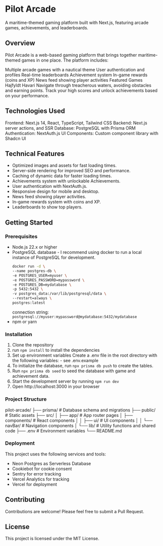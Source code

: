 # Pilot Arcade
A maritime-themed gaming platform built with Next.js, featuring arcade games, achievements, and leaderboards.

## Overview
Pilot Arcade is a web-based gaming platform that brings together maritime-themed games in one place. The platform includes:

Multiple arcade games with a nautical theme
User authentication and profiles
Real-time leaderboards
Achievement system
In-game rewards (coins and XP)
News feed showing player activities
Featured Games
Hajfyldt Havari
Navigate through treacherous waters, avoiding obstacles and earning points. Track your high scores and unlock achievements based on your performance.

## Technologies Used
Frontend: Next.js 14, React, TypeScript, Tailwind CSS
Backend: Next.js server actions, and SSR
Database: PostgreSQL with Prisma ORM
Authentication: NextAuth.js
UI Components: Custom component library with Shadcn UI

## Technical Features
* Optimized images and assets for fast loading times.
* Server-side rendering for improved SEO and performance.
* Caching of dynamic data for faster loading times.
* Achievements system with unlockable Achievements.
* User authentication with NextAuth.js.
* Responsive design for mobile and desktop.
* News feed showing player activities.
* In-game rewards system with coins and XP.
* Leaderboards to show top players.

## Getting Started
### Prerequisites
* Node.js 22.x or higher
* PostgreSQL database - I recommend using docker to run a local instance of PostgreSQL for development.
    ```sh
    docker run -d \
    --name postgres-db \
    -e POSTGRES_USER=myuser \
    -e POSTGRES_PASSWORD=mypassword \
    -e POSTGRES_DB=mydatabase \
    -p 5432:5432 \
    -v postgres_data:/var/lib/postgresql/data \
    --restart=always \
    postgres:latest
    ```
    connection string: `postgresql://myuser:mypassword@mydatabase:5432/mydatabase` 
* npm or yarn
### Installation
1. Clone the repository
2. run ```npm install``` to install the dependencies
3. Set up environment variables Create a .env file in the root directory with the following variables: - see .env.example
4. To initialize the database, run ```npx prisma db push``` to create the tables.
5. Run ```npx prisma db seed``` to seed the database with game and achievement data.
6. Start the development server by running ```npm run dev```
7. Open http://localhost:3000 in your browser
### Project Structure
pilot-arcade/
├── prisma/                 # Database schema and migrations
├── public/                 # Static assets
├── src/
│   ├── app/                # App router pages
│   ├── components/         # React components
│   │   ├── ui/             # UI components 
│   │   └── navBar/         # Navigation components
│   └── lib/                # Utility functions and shared code
├── .env                    # Environment variables
└── README.md              

### Deployment
This project uses the following services and tools:
* Neon Postgres as Serverless Database
* Cookiebot for cookie consent
* Sentry for error tracking
* Vercel Analytics for tracking
* Vercel for deployment


## Contributing
Contributions are welcome! Please feel free to submit a Pull Request.

## License
This project is licensed under the MIT License.